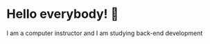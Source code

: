 <h1>Hello everybody! 👋</h1>

<p>I am a computer instructor and I am studying back-end development<p/>
